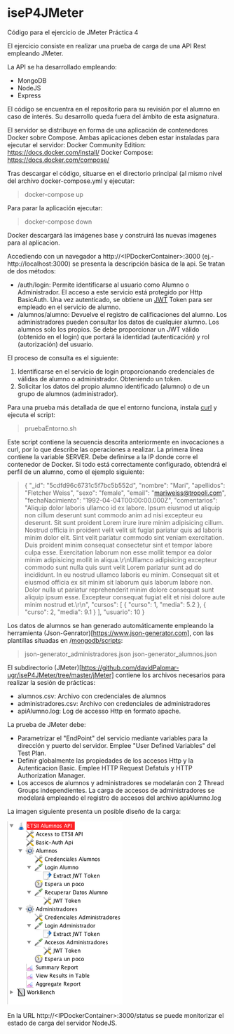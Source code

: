   

# iseP4JMeter
Código para el ejercicio de JMeter Práctica 4

El ejercicio consiste en realizar una prueba de carga de una API Rest empleando JMeter. 

La API se ha desarrollado empleando: 
* MongoDB
* NodeJS 
* Express 

El código se encuentra en el repositorio para su revisión por el alumno en caso de interés. Su desarrollo queda fuera del ámbito de esta asignatura. 

El servidor se distribuye en forma de una aplicación de contenedores Docker sobre Compose. Ambas aplicaciones deben estar instaladas para ejecutar el servidor: 
  Docker Community Edition: https://docs.docker.com/install/
  Docker Compose: https://docs.docker.com/compose/

Tras descargar el código, situarse en el directorio principal (al mismo nivel del archivo docker-compose.yml y ejecutar: 
> docker-compose up 
  
Para parar la aplicación ejecutar: 
> docker-compose down 
  
Docker descargará las imágenes base y construirá las nuevas imagenes para al aplicacion. 

Accediendo con un navegador a http://\<IPDockerContainer>:3000 (ej.- http://localhost:3000) se  presenta la descripción básica de la api. Se tratan de dos métodos: 
* /auth/login: Permite identificarse al usuario como Alumno o Administrador. El acceso a este servicio está protegido por Http BasicAuth. Una vez autenticado, se obtiene un [JWT](https://jwt.io) Token para ser empleado en el servicio de alumno. 
* /alumnos/alumno: Devuelve el registro de calificaciones del alumno. Los administradores pueden consultar los datos de cualquier alumno. Los alumnos solo los propios. Se debe proporcionar un JWT válido (obtenido en el login) que portará la identidad (autenticación) y rol (autorización) del usuario. 

El proceso de consulta es el siguiente: 
1. Identificarse en el servicio de login proporcionando credenciales de válidas de alumno o administrador. Obteniendo un token. 
2. Solicitar los datos del propio alumno identificado (alumno) o de un grupo de alumnos (administrador). 

Para una prueba más detallada de que el entorno funciona, instala [curl](https://curl.haxx.se) y ejecuta el script: 
> pruebaEntorno.sh

Este script contiene la secuencia descrita anteriormente en invocaciones a curl, por lo que describe las operaciones a realizar. La primera línea contiene la variable SERVER. Debe definirse a la IP donde corre el contenedor de Docker. Si todo está correctamente configurado, obtendrá el perfil de un alumno, como el ejemplo siguiente: 

> {
>   "_id": "5cdfd96c6731c5f7bc5b552d",
>   "nombre": "Mari",
>   "apellidos": "Fletcher Weiss",
>   "sexo": "female",
>   "email": "mariweiss@tropoli.com",
>   "fechaNacimiento": "1992-04-04T00:00:00.000Z",
>   "comentarios": "Aliquip dolor laboris ullamco id ex labore. Ipsum eiusmod ut aliquip non cillum deserunt sunt commodo anim ad nisi excepteur eu deserunt. Sit sunt proident Lorem irure irure minim adipisicing cillum. Nostrud officia in proident velit velit sit fugiat pariatur quis ad laboris minim dolor elit. Sint velit pariatur commodo sint veniam exercitation. Duis proident minim consequat consectetur sint et tempor labore culpa esse. Exercitation laborum non esse mollit tempor ea dolor minim adipisicing mollit in aliqua.\r\nUllamco adipisicing excepteur commodo sunt nulla quis sunt velit Lorem pariatur sunt ad do incididunt. In eu nostrud ullamco laboris eu minim. Consequat sit et eiusmod officia ex sit minim sit laborum quis laborum labore non. Dolor nulla ut pariatur reprehenderit minim dolore consequat sunt aliquip ipsum esse. Excepteur consequat fugiat elit et nisi dolore aute minim nostrud et.\r\n",
>   "cursos": [
>     {
>       "curso": 1,
>       "media": 5.2
>     },
>     {
>       "curso": 2,
>       "media": 9.1
>     }
>   ],
>   "usuario": 10
> }

Los datos de alumnos se han generado automáticamente empleando la herramienta (Json-Genrator)[https://www.json-generator.com], con las plantillas situadas en /[mongodb/scripts](https://github.com/davidPalomar-ugr/iseP4JMeter/tree/master/mongodb):
> json-generator_administradores.json
> json-generator_alumnos.json

El subdirectorio (JMeter)[https://github.com/davidPalomar-ugr/iseP4JMeter/tree/master/jMeter] contiene los archivos necesarios para realizar la sesión de prácticas: 
* alumnos.csv: Archivo con credenciales de alumnos
 * administradores.csv: Archivo con credenciales de administradores
 * apiAlumno.log: Log de accesso Http en formato apache. 
    
La prueba de JMeter debe: 
* Parametrizar el "EndPoint" del servicio mediante variables para la dirección y puerto del servidor. Emplee "User Defined Variables" del Test Plan. 
* Definir globalmente las propiedades de los accesos Http y la Autenticacion Basic. Emplee HTTP Request Defatuls y HTTP Authorization Manager. 
* Los accesos de alumnos y administradores se modelarán con 2 Thread Groups independientes. La carga de accesos de administradores se modelará empleando el registro de accesos  del archivo apiAlumno.log

La imagen siguiente presenta un posible diseño de la carga: 

![JMeterLoadTest](images/jmeterLoadTest.png)

En la URL http://\<IPDockerContainer>:3000/status se puede monitorizar el estado de carga del servidor NodeJS. 
